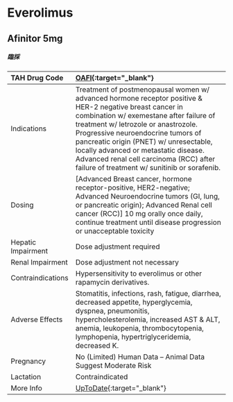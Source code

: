 # Everolimus

## Afinitor 5mg

##### 臨採

| TAH Drug Code      | [OAFI](https://www.tahsda.org.tw/drugs/hissearch.php?drug_code=OAFI){:target="_blank"}                                                                                                                                                                                                                                                                                                                       |
|:-------------------|:-------------------------------------------------------------------------------------------------------------------------------------------------------------------------------------------------------------------------------------------------------------------------------------------------------------------------------------------------------------------------------------------------------------|
| Indications        | Treatment of postmenopausal women w/ advanced hormone receptor positive & HER-2 negative breast cancer in combination w/ exemestane after failure of treatment w/ letrozole or anastrozole. Progressive neuroendocrine tumors of pancreatic origin (PNET) w/ unresectable, locally advanced or metastatic disease. Advanced renal cell carcinoma (RCC) after failure of treatment w/ sunitinib or sorafenib. |
| Dosing             | [Advanced Breast cancer, hormone receptor-positive, HER2-negative; Advanced Neuroendocrine tumors (GI, lung, or pancreatic origin); Advanced Renal cell cancer (RCC)] 10 mg orally once daily, continue treatment until disease progression or unacceptable toxicity                                                                                                                                         |
| Hepatic Impairment | Dose adjustment required                                                                                                                                                                                                                                                                                                                                                                                     |
| Renal Impairment   | Dose adjustment not necessary                                                                                                                                                                                                                                                                                                                                                                                |
| Contraindications  | Hypersensitivity to everolimus or other rapamycin derivatives.                                                                                                                                                                                                                                                                                                                                               |
| Adverse Effects    | Stomatitis, infections, rash, fatigue, diarrhea, decreased appetite, hyperglycemia, dyspnea, pneumonitis, hypercholesterolemia, increased AST & ALT, anemia, leukopenia, thrombocytopenia, lymphopenia, hypertriglyceridemia, decreased K.                                                                                                                                                                   |
| Pregnancy          | No (Limited) Human Data – Animal Data Suggest Moderate Risk                                                                                                                                                                                                                                                                                                                                                  |
| Lactation          | Contraindicated                                                                                                                                                                                                                                                                                                                                                                                              |
| More Info          | [UpToDate](https://www.uptodate.com/contents/everolimus-drug-information){:target="_blank"}                                                                                                                                                                                                                                                                                                                  |


